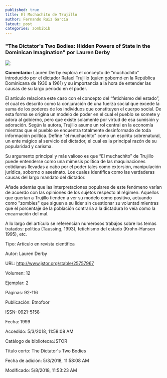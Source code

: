 ```yaml
---
published: true
title: El Muchachito de Trujillo
author: Fernando Ruiz García
latout: post
categories: zombibib
---
```

### "The Dictator's Two Bodies: Hidden Powers of State in the Dominican Imagination" por Lauren Derby

![]({{site.baseurl}}//images/rafael-trujillo-39891-1-402.jpg)

**Comentario:** Lauren Derby explora el concepto de “muchachito” introducido por el dictador Rafael Trujillo (quien gobernó en la República Dominicana de 1930 a 1961) y su importancia a la hora de entender las causas de su largo periodo en el poder.

El artículo relaciona este caso con el concepto del “fetichismo del estado”, el cual es descrito como la conjuración de una fuerza social que excede la suma de los poderes de los individuos que constituyen el cuerpo social. De esta forma se origina un modelo de poder en el cual el pueblo se somete y adora al gobierno, pero que existe solamente por virtud de esa sumisión y adoración. Según la autora, Trujillo asume un rol central en la economía mientras que el pueblo se encuentra totalmente desinformado de toda información política. Define "el muchachito" como un espíritu sobrenatural, un ente mágico al servicio del dictador, el cual es la principal razón de su popularidad y carisma.

Su argumento principal y más valioso es que “El muchachito” de Trujillo puede entenderse como una mímesis política de las maquinaciones cotidianas llevadas a cabo por el poder tales como extorsión, manipulación jurídica, soborno o asesinato. Los cuales identifica como las verdaderas causas del largo mandato del dictador.

Añade además que las interpretaciones populares de este fenómeno varían de acuerdo con las opiniones de los sujetos respecto al régimen. Aquellos que querían a Trujillo tienden a ver su modelo como positivo, actuando como "zombies" que siguen a su lider sin cuestionar su voluntad mientras que el porcentaje de la población contraria a la dictadura lo veía como la encarnación del mal.

A lo largo del artículo se referencian numerosos trabajos sobre los temas tratados: política (Taussing, 1993), fetichismo del estado (Krohn-Hansen 1995), etc.

Tipo: Artículo en revista científica

Autor: Lauren Derby

URL: http://www.jstor.org/stable/25757967

Volumen: 12

Ejemplar: 2

Páginas: 92-116

Publicación: Etnofoor

ISSN: 0921-5158

Fecha: 1999

Accedido: 5/3/2018, 11:58:08 AM

Catálogo de biblioteca:JSTOR

Título corto: The Dictator's Two Bodies

Fecha de adición: 5/3/2018, 11:58:08 AM

Modificado: 5/8/2018, 11:53:23 AM
